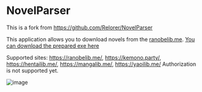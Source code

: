 # NovelParser
This is a fork from https://github.com/Relorer/NovelParser

This application allows you to download novels from the [ranobelib.me](https://ranobelib.me/). [You can download the prepared exe here](https://github.com/Relorer/NovelParser/releases/tag/v1.0.1)

Supported sites: https://ranobelib.me/, https://kemono.party/, https://hentailib.me/, https://mangalib.me/, https://yaoilib.me/
Authorization is not supported yet.

![image](https://user-images.githubusercontent.com/26045342/191115639-9e0fe050-9d52-4662-b011-2a846518f831.png)

